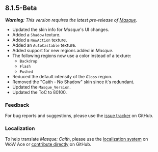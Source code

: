 ## 8.1.5-Beta

_**Warning:** This version requires the latest pre-release of [Masque](https://github.com/StormFX/Masque/releases)._

- Updated the skin info for _Masque_'s UI changes.
- Added a `Shadow` texture.
- Added a `NewAction` texture.
- Added an `AutoCastable` texture.
- Added support for new regions added in _Masque_.
- The following regions now use a color instead of a texture:
  - `Backdrop`
  - `Flash`
  - `Pushed`
- Reduced the default intensity of the `Gloss` region.
- Removed the "Caith - No Shadow" skin since it's redundant.
- Updated the `Masque_Version`.
- Updated the ToC to 80100.

### Feedback

For bug reports and suggestions, please use the [issue tracker](https://github.com/StormFX/Masque_Caith/issues "Report an Issue") on GitHub.

### Localization

To help translate _Masque: Caith_, please use the [localization system](https://www.wowace.com/projects/masque-caith/localization "Translate on WoW Ace") on WoW Ace or [contribute directly](https://github.com/StormFX/Masque_Caith "Translate on GitHub") on GitHub.
